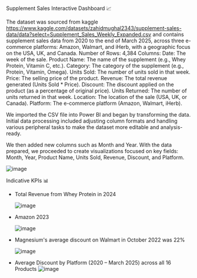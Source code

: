 Supplement Sales Interactive Dashboard 📈

The dataset was sourced from kaggle https://www.kaggle.com/datasets/zahidmughal2343/supplement-sales-data/data?select=Supplement_Sales_Weekly_Expanded.csv and contains
supplement sales data from 2020 to the end of March 2025, across three e-commerce platforms: Amazon, Walmart, and iHerb, with a geographic focus on the USA, UK, and Canada.
Number of Rows: 4,384
Columns:
Date: The week of the sale.
Product Name: The name of the supplement (e.g., Whey Protein, Vitamin C, etc.).
Category: The category of the supplement (e.g., Protein, Vitamin, Omega).
Units Sold: The number of units sold in that week.
Price: The selling price of the product.
Revenue: The total revenue generated (Units Sold * Price).
Discount: The discount applied on the product (as a percentage of original price).
Units Returned: The number of units returned in that week.
Location: The location of the sale (USA, UK, or Canada).
Platform: The e-commerce platform (Amazon, Walmart, iHerb).

We imported the CSV file into Power BI and began by transforming the data. Initial data processing included adjusting column formats and handling
various peripheral tasks to make the dataset more editable and analysis-ready.

We then added new columns such as Month and Year. With the data prepared, we proceeded to create visualizations focused on key fields:
Month, Year, Product Name, Units Sold, Revenue, Discount, and Platform.

![image](https://github.com/user-attachments/assets/50d94420-1d73-411b-95ac-aafbdbf7da86)

Indicative KPIs 📊 

- Total Revenue from Whey Protein in 2024
  
  ![image](https://github.com/user-attachments/assets/d22854eb-16fe-4b1d-be1f-9a4d8483a0e1)

- Amazon 2023
  
  ![image](https://github.com/user-attachments/assets/a2f6dfa3-2472-4505-93c1-a00e4a8adae0)

- Magnesium's average discount on Walmart in October 2022 was 22%

  ![image](https://github.com/user-attachments/assets/4f6a7ad9-a132-494a-bce9-36d4ad7850eb)

- Average Discount by Platform (2020 – March 2025) across all 16 Products
  ![image](https://github.com/user-attachments/assets/665f6f2c-442e-45cc-a05b-b00897dbc2e6)








